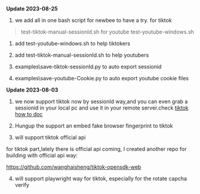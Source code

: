 **Update 2023-08-25**
1. we add all in one bash script for newbee to have a try.
for tiktok
>test-tiktok-manual-sessionId.sh
for youtube
>test-youtube-windows.sh

1. add test-youtube-windows.sh to help tiktokers 

2. add test-tiktok-manual-sessionId.sh to help youtubers 

3. examples\save-tiktok-sessionId.py to auto export sessionid

4. examples\save-youtube-Cookie.py to auto export youtube cookie files




**Update 2023-08-03**

1. we now support tiktok now by sessionId way,and you can even grab a sessionid in your local pc and use it in your remote server.check [tiktok how to doc](./how-to-upload-tiktok.md)

2. Hungup the  support an embed fake browser fingerprint to tiktok 

3. will support tiktok official api 

for tiktok part,lately there is official api coming, I created another repo for building with official api way:

https://github.com/wanghaisheng/tiktok-opensdk-web


4. will support playwright way for tiktok, especially for the rotate capcha verify


